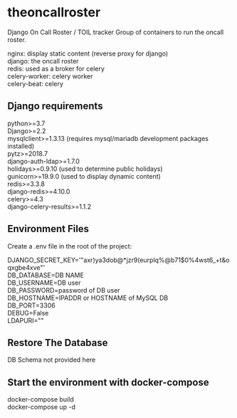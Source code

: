 # theoncallroster
Django On Call Roster / TOIL tracker 
Group of containers to run the oncall roster. 
 
nginx: display static content (reverse proxy for django)  
django: the oncall roster   
redis: used as a broker for celery   
celery-worker: celery worker   
celery-beat: celery   

## Django requirements

python>=3.7  
Django>=2.2  
mysqlclient>=1.3.13 (requires mysql/mariadb development packages installed)    
pytz>=2018.7   
django-auth-ldap>=1.7.0  
holidays>=0.9.10 (used to determine public holidays)  
gunicorn>=19.9.0 (used to display dynamic content)  
redis>=3.3.8   
django-redis>=4.10.0   
celery>=4.3   
django-celery-results>=1.1.2 


## Environment Files
Create a .env file in the root of the project: 

DJANGO_SECRET_KEY='"axr)ya3dob@*jzr9(eurplq%@b71$0%4wst6_+t&oqxgbe4xve"'  
DB_DATABASE=DB NAME  
DB_USERNAME=DB user  
DB_PASSWORD=password of DB user  
DB_HOSTNAME=IPADDR or HOSTNAME of MySQL DB  
DB_PORT=3306  
DEBUG=False  
LDAPURI=""  

## Restore The Database
DB Schema not provided here   

## Start the environment with docker-compose
docker-compose build  
docker-compose up -d  

